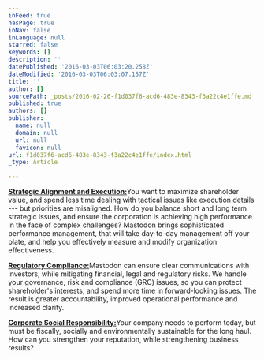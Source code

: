 ```yaml
---
inFeed: true
hasPage: true
inNav: false
inLanguage: null
starred: false
keywords: []
description: ''
datePublished: '2016-03-03T06:03:20.258Z'
dateModified: '2016-03-03T06:03:07.157Z'
title: ''
author: []
sourcePath: _posts/2016-02-26-f1d037f6-acd6-483e-8343-f3a22c4e1ffe.md
published: true
authors: []
publisher:
  name: null
  domain: null
  url: null
  favicon: null
url: f1d037f6-acd6-483e-8343-f3a22c4e1ffe/index.html
_type: Article

---
```

[**Strategic Alignment and Execution:**][0]You want to maximize shareholder value, and spend less time dealing with tactical issues like execution details --- but priorities are misaligned. How do you balance short and long term strategic issues, and ensure the corporation is achieving high performance in the face of complex challenges? Mastodon brings sophisticated performance management, that will take day-to-day management off your plate, and help you effectively measure and modify organization effectiveness.

[**Regulatory Compliance:**][1]Mastodon can ensure clear communications with investors, while mitigating financial, legal and regulatory risks. We handle your governance, risk and compliance (GRC) issues, so you can protect shareholder's interests, and spend more time in forward-looking issues. The result is greater accountability, improved operational performance and increased clarity.

[**Corporate Social Responsibility:**][2]Your company needs to perform today, but must be fiscally, socially and environmentally sustainable for the long haul. How can you strengthen your reputation, while strengthening business results?

[0]: http://mastodonconsulting.com/services_strategy.html
[1]: http://mastodonconsulting.com/services_compliance.html
[2]: http://mastodonconsulting.com/services_csr.html